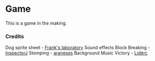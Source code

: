 # Game

This is a game in the making.

### Credits
Dog sprite sheet - [Frank's laboratory](https://www.youtube.com/watch?v=c-1dBd1_G8A)
Sound effects
Block Breaking - [InspectorJ](https://freesound.org/people/InspectorJ/sounds/420876/)
Stomping - [araneses](https://freesound.org/people/araneses/sounds/617440/)
Background Music
Victory - [Lidérc](https://pixabay.com/users/lid%C3%A9rc-34910776/)